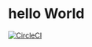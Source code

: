 # hello World
[![CircleCI](https://circleci.com/gh/abdelrazekrizk/hello/tree/main.svg?style=svg)](https://circleci.com/gh/abdelrazekrizk/hello/tree/main)